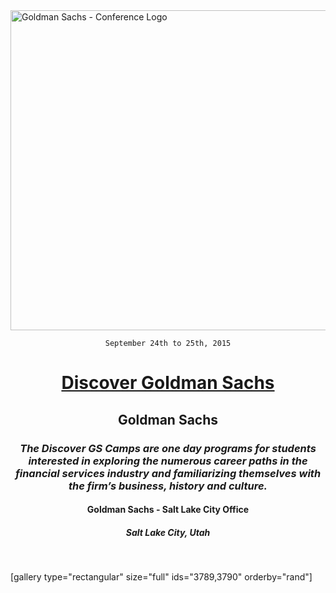 <img class="aligncenter size-full wp-image-3180" src="https://fvcproductions.files.wordpress.com/2015/11/conferencelogos-005.png" alt="Goldman Sachs - Conference Logo" width="512" height="512" />

<div style="text-align: center;">

<code>September 24th to 25th, 2015</code>
<h1><a title="GS" href="http://www.goldmansachs.com/careers/why-goldman-sachs/diversity/diversity-us.html" target="_blank">Discover Goldman Sachs</a></h1>
<h2>Goldman Sachs</h2>
<h3><i>The Discover GS Camps are one day programs for students interested in exploring the numerous career paths in the financial services industry and familiarizing themselves with the firm’s business, history and culture.</i></h3>
<h4>Goldman Sachs - Salt Lake City Office</h4>
<h5>Salt Lake City, Utah</h5>

</div>

&nbsp;

[gallery type="rectangular" size="full" ids="3789,3790" orderby="rand"]
